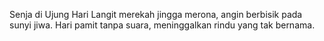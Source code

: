 Senja di Ujung Hari
Langit merekah jingga merona,
angin berbisik pada sunyi jiwa.
Hari pamit tanpa suara,
meninggalkan rindu yang tak bernama.

